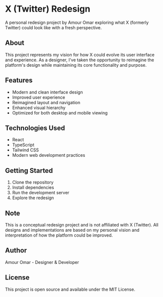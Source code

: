 # X (Twitter) Redesign

A personal redesign project by Amour Omar exploring what X (formerly Twitter) could look like with a fresh perspective.

## About

This project represents my vision for how X could evolve its user interface and experience. As a designer, I've taken the opportunity to reimagine the platform's design while maintaining its core functionality and purpose.

## Features

- Modern and clean interface design
- Improved user experience
- Reimagined layout and navigation
- Enhanced visual hierarchy
- Optimized for both desktop and mobile viewing

## Technologies Used

- React
- TypeScript
- Tailwind CSS
- Modern web development practices

## Getting Started

1. Clone the repository
2. Install dependencies
3. Run the development server
4. Explore the redesign

## Note

This is a conceptual redesign project and is not affiliated with X (Twitter). All designs and implementations are based on my personal vision and interpretation of how the platform could be improved.

## Author

Amour Omar - Designer & Developer

## License

This project is open source and available under the MIT License.
